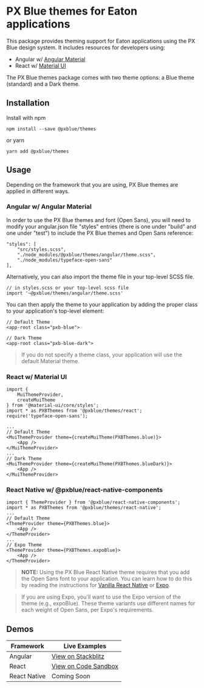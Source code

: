# PX Blue themes for Eaton applications
This package provides theming support for Eaton applications using the PX Blue design system. It includes resources for developers using:
* Angular w/ [Angular Material](https://www.npmjs.com/package/@angular/material)
* React w/ [Material UI](https://www.npmjs.com/package/@material-ui/core)

The PX Blue themes package comes with two theme options: a Blue theme (standard) and a Dark theme.

## Installation
Install with npm
```
npm install --save @pxblue/themes
```
or yarn
```
yarn add @pxblue/themes
```

## Usage
Depending on the framework that you are using, PX Blue themes are applied in different ways.

### Angular w/ Angular Material
In order to use the PX Blue themes and font (Open Sans), you will need to modify your angular.json file "styles" entries (there is one under "build" and one under "test") to include the PX Blue themes and Open Sans reference:
```
"styles": [
    "src/styles.scss",
    "./node_modules/@pxblue/themes/angular/theme.scss",
    "./node_modules/typeface-open-sans"
],
```

Alternatively, you can also import the theme file in your top-level SCSS file.
```
// in styles.scss or your top-level scss file
import '~@pxblue/themes/angular/theme.scss'
```

You can then apply the theme to your application by adding the proper class to your application's top-level element:
```
// Default Theme
<app-root class="pxb-blue">

// Dark Theme
<app-root class="pxb-blue-dark">
```
> If you do not specify a theme class, your application will use the default Material theme.

### React w/ Material UI
```
import { 
    MuiThemeProvider, 
    createMuiTheme 
} from '@material-ui/core/styles';
import * as PXBThemes from '@pxblue/themes/react';
require('typeface-open-sans');

...
// Default Theme
<MuiThemeProvider theme={createMuiTheme(PXBThemes.blue)}>
    <App />
</MuiThemeProvider>
...
// Dark Theme
<MuiThemeProvider theme={createMuiTheme(PXBThemes.blueDark)}>
    <App />
</MuiThemeProvider>
```

### React Native w/ @pxblue/react-native-components
```
import { ThemeProvider } from '@pxblue/react-native-components';
import * as PXBThemes from '@pxblue/themes/react-native';
...
// Default Theme
<ThemeProvider theme={PXBThemes.blue}>
    <App />
</ThemeProvider>
...
// Expo Theme
<ThemeProvider theme={PXBThemes.expoBlue}>
    <App />
</ThemeProvider>
```

> **NOTE:** Using the PX Blue React Native theme requires that you add the Open Sans font to your application. You can learn how to do this by reading the instructions for [Vanilla React Native](https://medium.com/react-native-training/react-native-custom-fonts-ccc9aacf9e5e) or [Expo](https://docs.expo.io/versions/latest/guides/using-custom-fonts/). 

> If you are using Expo, you'll want to use the Expo version of the theme (e.g., expoBlue). These theme variants use different names for each weight of Open Sans, per Expo's requirements.

## Demos
| Framework        | Live Examples                                                                                |
|------------------|----------------------------------------------------------------------------------------------|
| Angular          | [View on Stackblitz](https://stackblitz.com/github/pxblue/themes/tree/master/angular/demo)   |
| React            | [View on Code Sandbox](https://codesandbox.io/s/github/pxblue/themes/tree/master/react/demo) |
| React Native     | Coming Soon                                                                                  |